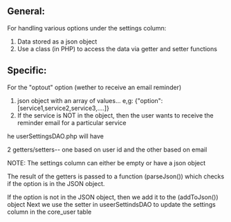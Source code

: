 General:
-----------
For handling various options under the settings column:
1. Data stored as a json object
2. Use a class (in PHP) to access the data via getter and setter functions

Specific:
-----------
For the "optout" option (wether to receive an email reminder) 
1. json object with an array of values... e,g:  {"option":[service1,service2,service3,....]}
2. If the service is NOT in the object, then the user wants to receive the reminder email for a particular service

he userSettingsDAO.php will have

2 getters/setters-- one based on user id and the other based on email

NOTE:  The settings column can either be empty or have a json object

The result of the getters is passed to a function (parseJson()) which checks if the 
option is in the JSON object.

If the option is not in the JSON object, then we add it to the (addToJson()) object
Next we use the setter in useerSettindsDAO to update the settings column in the core_user table



